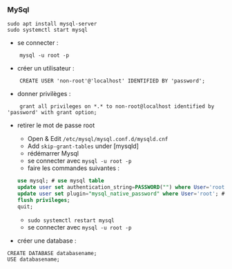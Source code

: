 ### MySql
```
sudo apt install mysql-server
sudo systemctl start mysql
```
- se connecter :
```
	mysql -u root -p
```
- créer un utilisateur : 
```
	CREATE USER 'non-root'@'localhost' IDENTIFIED BY 'password';
```	
- donner privilèges :
```
	grant all privileges on *.* to non-root@localhost identified by 'password' with grant option;
```
- retirer le mot de passe root
    - Open & Edit ```/etc/mysql/mysql.conf.d/mysqld.cnf```
    - Add ```skip-grant-tables``` under [mysqld]
    - rédémarrer Mysql
    - se connecter avec ``` mysql -u root -p ```
    - faire les commandes suivantes : 
    ```sql
    use mysql; # use mysql table
    update user set authentication_string=PASSWORD("") where User='root'; # update password to nothing
    update user set plugin="mysql_native_password" where User='root'; # set password resolving to default mechanism for root user
    flush privileges;
    quit;
    ```
    - ```sudo systemctl restart mysql```
    - se connecter avec ```mysql -u root -p```
    

- créer une database :
```
CREATE DATABASE databasename;
USE databasename;
```
